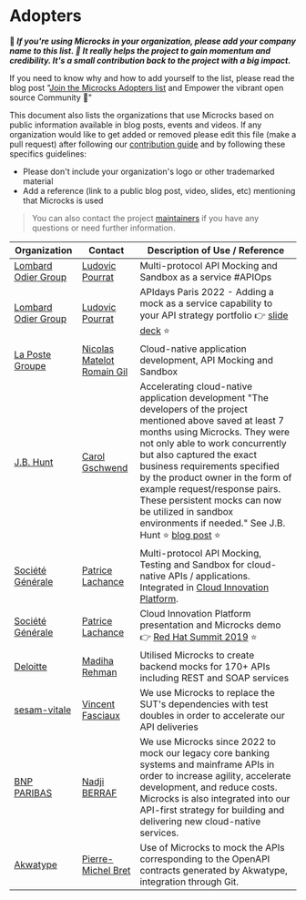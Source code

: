 # Adopters

**📢 _If you're using Microcks in your organization, please add your company name to this list. 🙏 It really helps the project to gain momentum and credibility. It's a small contribution back to the project with a big impact._**

If you need to know why and how to add yourself to the list, please read the blog post "[Join the Microcks Adopters list](https://microcks.io/blog/join-adopters-list/) and Empower the vibrant open source Community 🙌"

This document also lists the organizations that use Microcks based on public information available in blog posts, events and videos. If any organization would like to get added or removed please edit this file (make a pull request) after following our [contribution guide](https://github.com/microcks/.github/blob/master/CONTRIBUTING.md) and by following these specifics guidelines:
- Please don't include your organization's logo or other trademarked material
- Add a reference (link to a public blog post, video, slides, etc) mentioning that Microcks is used

> You can also contact the project [maintainers](https://github.com/microcks/.github/blob/main/MAINTAINERS.md) if you have any questions or need further information.


| Organization                                                                | Contact                                                                                                                                                                                                                                                          | Description of Use / Reference                                                                                                                                                                                                                                                                                                                                                                                                                                                                                                                                                                                                     |
|-----------------------------------------------------------------------------|------------------------------------------------------------------------------------------------------------------------------------------------------------------------------------------------------------------------------------------------------------------|------------------------------------------------------------------------------------------------------------------------------------------------------------------------------------------------------------------------------------------------------------------------------------------------------------------------------------------------------------------------------------------------------------------------------------------------------------------------------------------------------------------------------------------------------------------------------------------------------------------------|
| [Lombard Odier Group](https://www.lombardodier.com/) | [Ludovic Pourrat](https://github.com/ludovic-pourrat) | Multi-protocol API Mocking and Sandbox as a service #APIOps
| [Lombard Odier Group](https://www.lombardodier.com/) | [Ludovic Pourrat](https://github.com/ludovic-pourrat) | APIdays Paris 2022 - Adding a mock as a service capability to your API strategy portfolio 👉 [slide deck](https://speakerdeck.com/apidays/apidays-paris-2022-adding-a-mock-as-a-service-capability-to-your-api-strategy-portfolio-ludovic-pourrat-lombard-odier) ⭐️                                                               
| [La Poste Groupe](https://www.lapostegroupe.com/) | [Nicolas Matelot](https://www.linkedin.com/in/nicolas-matelot/) [Romain Gil](https://www.linkedin.com/in/romain-gil-8444898a) | Cloud-native application development, API Mocking and Sandbox 
| [J.B. Hunt](https://www.jbhunt.com/) | [Carol Gschwend](https://github.com/carolgschwend) |  Accelerating cloud-native application development "The developers of the project mentioned above saved at least 7 months using Microcks. They were not only able to work concurrently but also captured the exact business requirements specified by the product owner in the form of example request/response pairs. These persistent mocks can now be utilized in sandbox environments if needed." See J.B. Hunt ⭐️ [blog post](https://microcks.io/blog/jb-hunt-mock-it-till-you-make-it/) ⭐️       
| [Société Générale](https://www.societegenerale.com/en) | [Patrice Lachance](https://github.com/patlachance) | Multi-protocol API Mocking, Testing and Sandbox for cloud-native APIs / applications. Integrated in [Cloud Innovation Platform](https://github.com/societe-generale/cloud-innovation-platform).                         
| [Société Générale](https://www.societegenerale.com/en) | [Patrice Lachance](https://github.com/patlachance) | Cloud Innovation Platform presentation and Microcks demo 👉 [Red Hat Summit 2019](https://www.redhat.com/files/summit/session-assets/2019/T8B6B4.pdf) ⭐️      
| [Deloitte](https://www.deloitte.com/global/en.html) | [Madiha Rehman](https://www.linkedin.com/in/madihar/) | Utilised Microcks to create backend mocks for 170+ APIs including REST and SOAP services
| [sesam-vitale](https://www.sesam-vitale.fr/) | [Vincent Fasciaux](mailto:vincent.fasciaux@sesam-vitale.fr) | We use Microcks to replace the SUT's dependencies with test doubles in order to accelerate our API deliveries
| [BNP PARIBAS](https://group.bnpparibas/en/) | [Nadji BERRAF](https://www.linkedin.com/in/nadji-berraf-26707148/) | We use Microcks since 2022 to mock our legacy core banking systems and mainframe APIs in order to increase agility, accelerate development, and reduce costs. Microcks is also integrated into our API-first strategy for building and delivering new cloud-native services.
| [Akwatype](https://akwatype.io) | [Pierre-Michel Bret](https://www.linkedin.com/in/pierre-michel-bret/) | Use of Microcks to mock the APIs corresponding to the OpenAPI contracts generated by Akwatype, integration through Git.
